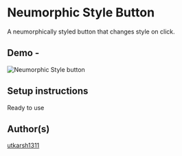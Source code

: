 
# Neumorphic Style Button
A neumorphically styled button that changes style on click.

## Demo -

![Neumorphic Style button](https://media.giphy.com/media/vx11pdkMZVYWVLtizd/giphy.gif)
## Setup instructions
Ready to use
## Author(s)
[utkarsh1311](https://github.com/Utkarsh1311)


